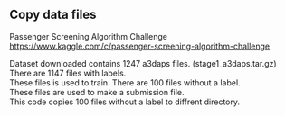 ## Copy data files
Passenger Screening Algorithm Challenge  
https://www.kaggle.com/c/passenger-screening-algorithm-challenge  

Dataset downloaded contains 1247 a3daps files. (stage1_a3daps.tar.gz)  
There are 1147 files with labels.  
These files is used to train. 
There are 100 files without a label.  
These files are used to make a submission file.  
This code copies 100 files without a label to diffrent directory.  


